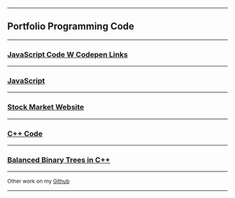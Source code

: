  
---  
## Portfolio Programming Code

---
### [JavaScript Code W Codepen Links ](project1)

---
### [JavaScript](project2)

---
### [Stock Market Website](project3)

---
### [C++ Code ](project4)

---
### [Balanced Binary Trees in C++](project5)

---

<p style="font-size:12px">Other work on my <a href="https://github.com/ckyleflynndev">Github</a></p>

---


